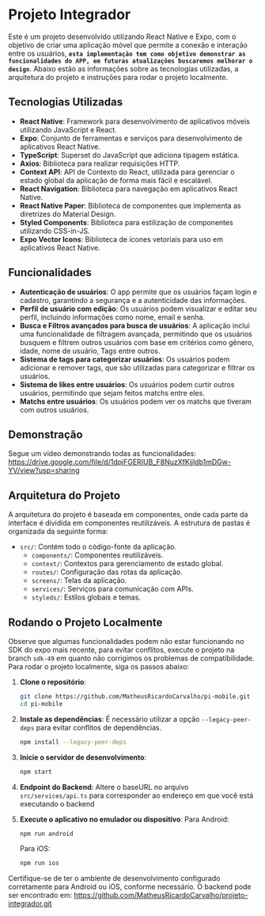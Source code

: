 # Projeto Integrador

Este é um projeto desenvolvido utilizando React Native e Expo, com o objetivo de criar uma aplicação móvel que permite a conexão e interação entre os usuários, **`esta implementação tem como objetivo demonstrar as funcionalidades do APP, em futuras atualizações buscaremos melhorar o design`**. Abaixo estão as informações sobre as tecnologias utilizadas, a arquitetura do projeto e instruções para rodar o projeto localmente.

## Tecnologias Utilizadas

- **React Native**: Framework para desenvolvimento de aplicativos móveis utilizando JavaScript e React.
- **Expo**: Conjunto de ferramentas e serviços para desenvolvimento de aplicativos React Native.
- **TypeScript**: Superset do JavaScript que adiciona tipagem estática.
- **Axios**: Biblioteca para realizar requisições HTTP.
- **Context API**: API de Contexto do React, utilizada para gerenciar o estado global da aplicação de forma mais fácil e escalável.
- **React Navigation**: Biblioteca para navegação em aplicativos React Native.
- **React Native Paper**: Biblioteca de componentes que implementa as diretrizes do Material Design.
- **Styled Components**: Biblioteca para estilização de componentes utilizando CSS-in-JS.
- **Expo Vector Icons**: Biblioteca de ícones vetoriais para uso em aplicativos React Native.

## Funcionalidades
- **Autenticação de usuários**: O app permite que os usuários façam login e cadastro, garantindo a segurança e a autenticidade das informações.
- **Perfil de usuário com edição**: Os usuários podem visualizar e editar seu perfil, incluindo informações como nome, email e senha.
- **Busca e Filtros avançados para busca de usuários**: A aplicação inclui uma funcionalidade de filtragem avançada, permitindo que os usuários busquem e filtrem outros usuários com base em critérios como gênero, idade, nome de usuário, Tags entre outros.
- **Sistema de tags para categorizar usuários**: Os usuários podem adicionar e remover tags, que são utilizadas para categorizar e filtrar os usuários.
- **Sistema de likes entre usuários**: Os usuários podem curtir outros usuários, permitindo que sejam feitos matchs entre eles.
- **Matchs entre usuários**: Os usuários podem ver os matchs que tiveram com outros usuários.


## Demonstração

Segue um vídeo demonstrando todas as funcionalidades: https://drive.google.com/file/d/1dpjFGERIUB_F8NuzXfKjjldb1mDGw-YV/view?usp=sharing

## Arquitetura do Projeto

A arquitetura do projeto é baseada em componentes, onde cada parte da interface é dividida em componentes reutilizáveis. A estrutura de pastas é organizada da seguinte forma:

- `src/`: Contém todo o código-fonte da aplicação.
  - `components/`: Componentes reutilizáveis.
  - `context/`: Contextos para gerenciamento de estado global.
  - `routes/`: Configuração das rotas da aplicação.
  - `screens/`: Telas da aplicação.
  - `services/`: Serviços para comunicação com APIs.
  - `styleds/`: Estilos globais e temas.

## Rodando o Projeto Localmente

Observe que algumas funcionalidades podem não estar funcionando no SDK do expo mais recente, para evitar conflitos, execute o projeto na branch `sdk-49` em quanto não corrigimos os problemas de compatibilidade. Para rodar o projeto localmente, siga os passos abaixo:

1. **Clone o repositório**:
   ```bash
   git clone https://github.com/MatheusRicardoCarvalho/pi-mobile.git
   cd pi-mobile
   ```

2. **Instale as dependências**:
   É necessário utilizar a opção `--legacy-peer-deps` para evitar conflitos de dependências.
   ```bash
   npm install --legacy-peer-deps
   ```

3. **Inicie o servidor de desenvolvimento**:
   ```bash
   npm start
   ```

4. **Endpoint do Backend**:
   Altere o baseURL no arquivo `src/services/api.ts` para corresponder ao endereço em que você está executando o backend

5. **Execute o aplicativo no emulador ou dispositivo**:
   Para Android:
   ```bash
   npm run android
   ```

   Para iOS:
   ```bash
   npm run ios
   ```

Certifique-se de ter o ambiente de desenvolvimento configurado corretamente para Android ou iOS, conforme necessário.
O backend pode ser encontrado em: https://github.com/MatheusRicardoCarvalho/projeto-integrador.git

